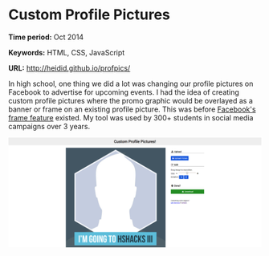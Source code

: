 # Custom Profile Pictures

**Time period:** Oct 2014

**Keywords:** HTML, CSS, JavaScript

**URL:** <http://heidid.github.io/profpics/>

In high school, one thing we did a lot was changing our profile pictures on Facebook to advertise for upcoming events. I had the idea of creating custom profile pictures where the promo graphic would be overlayed as a banner or frame on an existing profile picture. This was before [Facebook's frame feature](https://www.facebook.com/help/1476775522631878) existed. My tool was used by 300+ students in social media campaigns over 3 years.

![Screenshot](screenshot.png)
